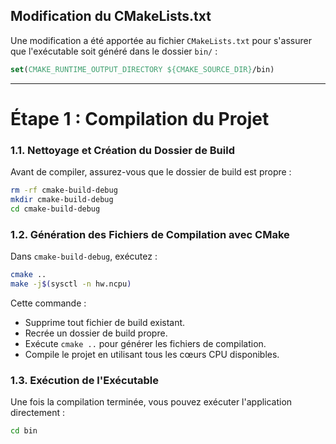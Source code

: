 ## Modification du CMakeLists.txt

Une modification a été apportée au fichier `CMakeLists.txt` pour s'assurer que l'exécutable soit généré dans le dossier `bin/` :

```cmake
set(CMAKE_RUNTIME_OUTPUT_DIRECTORY ${CMAKE_SOURCE_DIR}/bin)
```

---

# Étape 1 : Compilation du Projet

### 1.1. Nettoyage et Création du Dossier de Build
Avant de compiler, assurez-vous que le dossier de build est propre :

```sh
rm -rf cmake-build-debug
mkdir cmake-build-debug
cd cmake-build-debug
```

### 1.2. Génération des Fichiers de Compilation avec CMake
Dans `cmake-build-debug`, exécutez :

```sh
cmake ..
make -j$(sysctl -n hw.ncpu)
```

Cette commande :
- Supprime tout fichier de build existant.
- Recrée un dossier de build propre.
- Exécute `cmake ..` pour générer les fichiers de compilation.
- Compile le projet en utilisant tous les cœurs CPU disponibles.

### 1.3. Exécution de l'Exécutable
Une fois la compilation terminée, vous pouvez exécuter l'application directement :

```sh
cd bin
```
